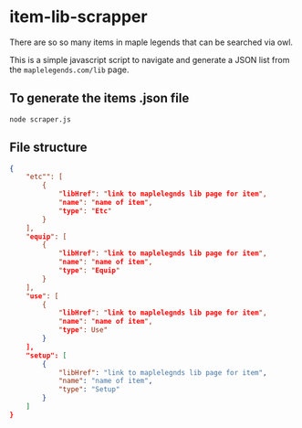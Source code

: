 # item-lib-scrapper

There are so so many items in maple legends that can be searched via owl.

This is a simple javascript script to navigate and generate a JSON list
from the `maplelegends.com/lib` page.

## To generate the items .json file

`node scraper.js`

## File structure

```json
{
    "etc"": [
        {
            "libHref": "link to maplelegnds lib page for item",
            "name": "name of item",
            "type": "Etc"
        }
    ],
    "equip": [
        {
            "libHref": "link to maplelegnds lib page for item",
            "name": "name of item",
            "type": "Equip"
        }
    ],
    "use": [
        {
            "libHref": "link to maplelegnds lib page for item",
            "name": "name of item",
            "type": Use"
        }
    ],
    "setup": [
        {
            "libHref": "link to maplelegnds lib page for item",
            "name": "name of item",
            "type": "Setup"
        }
    ]
}
```

